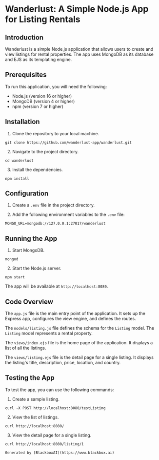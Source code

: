  # Wanderlust: A Simple Node.js App for Listing Rentals

## Introduction

Wanderlust is a simple Node.js application that allows users to create and view listings for rental properties. The app uses MongoDB as its database and EJS as its templating engine.

## Prerequisites

To run this application, you will need the following:

* Node.js (version 16 or higher)
* MongoDB (version 4 or higher)
* npm (version 7 or higher)

## Installation

1. Clone the repository to your local machine.

```
git clone https://github.com/wanderlust-app/wanderlust.git
```

2. Navigate to the project directory.

```
cd wanderlust
```

3. Install the dependencies.

```
npm install
```

## Configuration

1. Create a `.env` file in the project directory.

2. Add the following environment variables to the `.env` file:

```
MONGO_URL=mongodb://127.0.0.1:27017/wanderlust
```

## Running the App

1. Start MongoDB.

```
mongod
```

2. Start the Node.js server.

```
npm start
```

The app will be available at `http://localhost:8080`.

## Code Overview

The `app.js` file is the main entry point of the application. It sets up the Express app, configures the view engine, and defines the routes.

The `models/listing.js` file defines the schema for the `Listing` model. The `Listing` model represents a rental property.

The `views/index.ejs` file is the home page of the application. It displays a list of all the listings.

The `views/listing.ejs` file is the detail page for a single listing. It displays the listing's title, description, price, location, and country.

## Testing the App

To test the app, you can use the following commands:

1. Create a sample listing.

```
curl -X POST http://localhost:8080/testListing
```

2. View the list of listings.

```
curl http://localhost:8080/
```

3. View the detail page for a single listing.

```
curl http://localhost:8080/listing/1

Generated by [BlackboxAI](https://www.blackbox.ai)